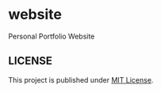 # website

Personal Portfolio Website


## LICENSE

This project is published under [MIT License](LICENSE).